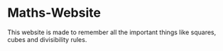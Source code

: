# Maths-Website
This website is made to remember all the important things like squares, cubes and divisibility rules.

